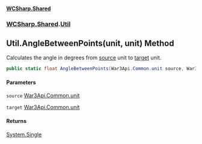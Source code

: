 #### [WCSharp.Shared](index.md 'index')
### [WCSharp.Shared](WCSharp.Shared.md 'WCSharp.Shared').[Util](WCSharp.Shared.Util.md 'WCSharp.Shared.Util')

## Util.AngleBetweenPoints(unit, unit) Method

Calculates the angle in degrees from [source](WCSharp.Shared.Util.AngleBetweenPoints(War3Api.Common.unit,War3Api.Common.unit).md#WCSharp.Shared.Util.AngleBetweenPoints(War3Api.Common.unit,War3Api.Common.unit).source 'WCSharp.Shared.Util.AngleBetweenPoints(War3Api.Common.unit, War3Api.Common.unit).source') unit to [target](WCSharp.Shared.Util.AngleBetweenPoints(War3Api.Common.unit,War3Api.Common.unit).md#WCSharp.Shared.Util.AngleBetweenPoints(War3Api.Common.unit,War3Api.Common.unit).target 'WCSharp.Shared.Util.AngleBetweenPoints(War3Api.Common.unit, War3Api.Common.unit).target') unit.

```csharp
public static float AngleBetweenPoints(War3Api.Common.unit source, War3Api.Common.unit target);
```
#### Parameters

<a name='WCSharp.Shared.Util.AngleBetweenPoints(War3Api.Common.unit,War3Api.Common.unit).source'></a>

`source` [War3Api.Common.unit](https://docs.microsoft.com/en-us/dotnet/api/War3Api.Common.unit 'War3Api.Common.unit')

<a name='WCSharp.Shared.Util.AngleBetweenPoints(War3Api.Common.unit,War3Api.Common.unit).target'></a>

`target` [War3Api.Common.unit](https://docs.microsoft.com/en-us/dotnet/api/War3Api.Common.unit 'War3Api.Common.unit')

#### Returns
[System.Single](https://docs.microsoft.com/en-us/dotnet/api/System.Single 'System.Single')